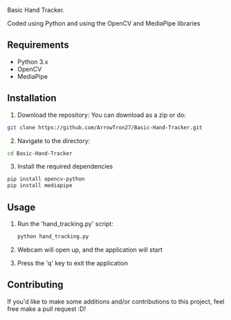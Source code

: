 Basic Hand Tracker.

Coded using Python and using the OpenCV and MediaPipe libraries

## Requirements
- Python 3.x
- OpenCV
- MediaPipe

## Installation

1. Download the repository:
  You can download as a zip or do:
  ```bash
  git clone https://github.com/ArrowTron27/Basic-Hand-Tracker.git
  ```

2. Navigate to the directory:
  ```bash
  cd Basic-Hand-Tracker
  ```

3. Install the required dependencies
  ```bash
  pip install opencv-python
  pip install mediapipe
  ```


## Usage

1. Run the 'hand_tracking.py' script:
   ```bash
   python hand_tracking.py
   ```

2. Webcam will open up, and the application will start

3. Press the 'q' key to exit the application

## Contributing

If you'd like to make some additions and/or contributions to this project, feel free make a pull request :D!

